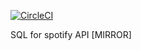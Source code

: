 [![CircleCI](https://circleci.com/gh/unexist/spotql.svg?style=shield&circle-token=feb8e802b883b5ec3fa488977dd6dbb97687e964	)](https://unexist.dev)

SQL for spotify API [MIRROR]
